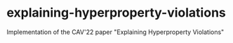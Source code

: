 # explaining-hyperproperty-violations
Implementation of the CAV'22 paper "Explaining Hyperproperty Violations"
